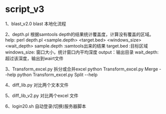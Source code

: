 # script_v3
1、blast_v2.0
blast 本地化流程

2、depth.pl
根据samtools depth的结果统计覆盖度，计算没有覆盖的区域。
help:
  perl depth.pl <sample.depth> <target.bed> <windows_size> <output> <wait_depth>
  sample.depth :samtools出来的结果
  target.bed :目标区域
  windows_size: 窗口大小，统计窗口内平均深度
  output：输出目录
  wait_depth:  超过该深度，输出到wairt文件
  
3、Transform_excel.py 
拆分或合并excel
python  Transform_excel.py  Merge --help
python  Transform_excel.py  Split --help

4、diff_lib.py
对比两个文本文件

5、diff_lib_v2.py
对比两个excel 文件

6、login20.sh
  自动登录(切换)服务器脚本

